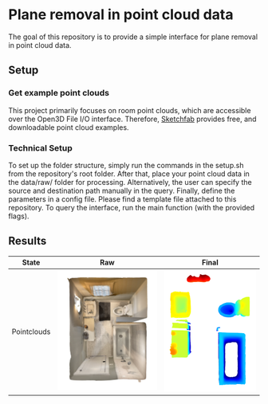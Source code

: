 # Plane removal in point cloud data

The goal of this repository is to provide a simple interface for plane removal in point cloud data.

## Setup

### Get example point clouds
This project primarily focuses on room point clouds, which are accessible over the Open3D
File I/O interface. Therefore, [Sketchfab](https://sketchfab.com/search?features=downloadable&q=room+point+cloud&type=models) 
provides free, and downloadable point cloud examples.


### Technical Setup

To set up the folder structure, simply run the commands in the setup.sh from the repository's root folder. After that, place
your point cloud data in the data/raw/ folder for processing. Alternatively, the user can specify
the source and destination path manually in the query. Finally, define the parameters in a config file.
Please find a template file attached to this repository. To query the interface, run the main function
(with the provided flags). 

## Results

State | Raw                                    | Final                                    | 
--- |----------------------------------------|------------------------------------------| 
Pointclouds | <img src="docs/raw.png" width="500" /> | <img src="docs/final.png" width="452" /> | 